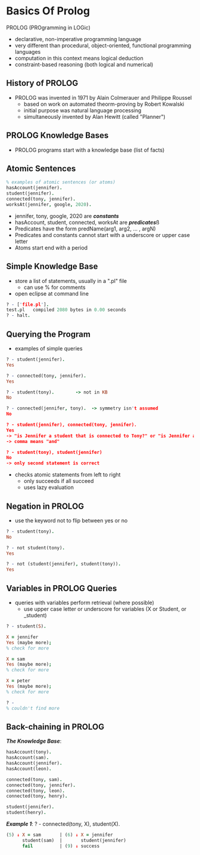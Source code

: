 # Basics Of Prolog

PROLOG (PROgramming in LOGic)
- declarative, non-imperative programming language
- very different than procedural, object-oriented, functional programming languages
- computation in this context means logical deduction
- constraint-based reasoning (both logical and numerical)

## History of PROLOG
- PROLOG was invented in 1971 by Alain Colmerauer and Philippe Roussel
  - based on work on automated theorm-proving by Robert Kowalski
  - initial purpose was natural language processing
  - simultaneously invented by Alan Hewitt (called "Planner")

## PROLOG Knowledge Bases
- PROLOG programs start with a knowledge base (list of facts)

## Atomic Sentences
```prolog
% examples of atomic sentences (or atoms)
hasAccount(jennifer).
student(jennifer).
connected(tony, jennifer).
worksAt(jennifer, google, 2020).
```
- jennifer, tony, google, 2020 are ***constants***
- hasAccount, student, connected, worksAt are ***predicates***ß
- Predicates have the form predName(arg1, arg2, ... , argN)
- Predicates and constants cannot start with a underscore or upper case letter
- Atoms start end with a period

## Simple Knowledge Base
- store a list of statements, usually in a ".pl" file
  - can use % for comments
- open eclipse at command line

```prolog
? - ['file.pl'].
test.pl   compiled 2080 bytes in 0.00 seconds
? - halt.
```

## Querying the Program
- examples of simple queries
```prolog
? - student(jennifer).
Yes

? - connected(tony, jennifer).
Yes

? - student(tony).        -> not in KB
No

? - connected(jennifer, tony).  -> symmetry isn't assumed
No

? - student(jennifer), connected(tony, jennifer). 
Yes
-> "is Jennifer a student that is connected to Tony?" or "is Jennifer a student and is Tony connected to Jennifer?"
-> comma means "and"

? - student(tony), student(jennifer)
No
-> only second statement is correct
```
- checks atomic statements from left to right
  - only succeeds if all succeed
  - uses lazy evaluation

## Negation in PROLOG
- use the keyword not to flip between yes or no
```prolog
? - student(tony).
No

? - not student(tony).
Yes

? - not (student(jennifer), student(tony)).
Yes
```

## Variables in PROLOG Queries
- queries with variables perform retrieval (where possible)
  - use upper case letter or underscore for variables (X or Student, or _student)
```prolog
? - student(S).

X = jennifer
Yes (maybe more);
% check for more

X = sam
Yes (maybe more);
% check for more

X = peter
Yes (maybe more);
% check for more

? -     
% couldn't find more
```

## Back-chaining in PROLOG

***The Knowledge Base***:
```prolog
hasAccount(tony).
hasAccount(sam).
hasAccount(jennifer).
hasAccount(leon).

connected(tony, sam).
connected(tony, jennifer).
connected(tony, leon).
connected(tony, henry).

student(jennifer).
student(henry).
```

***Example 1***: 
? - connected(tony, X), student(X).

```prolog
(5) ↓ X = sam       | (6) ↓ X = jennifer
      student(sam)  |       student(jennifer)
      fail          | (9) ↓ success
```
